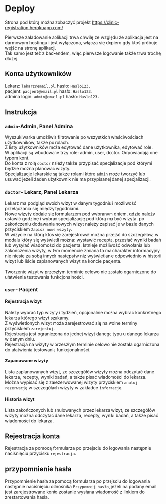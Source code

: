 # Deploy

Strona pod którą można zobaczyć projekt https://clinic-registration.herokuapp.com/

Pierwsze załadowanie aplikacji trwa chwilę ze względu że aplikacja jest na darmowym hostingu i jest wyłączona, włącza się dopiero gdy ktoś próbuje wejść na stronę aplikacji.\
Tak samo jest też z backendem, więc pierwsze logowanie także trwa trochę dłużej.


## Konta użytkowników

Lekarz: `lekarz@email.pl`, hasło: `Haslo123.`\
pacjent: `pacjent@email.pl` hasło: `Haslo123.`\
admina login: `admin@email.pl` hasło: `Haslo123.`

## Instrukcja

### `admin`-Admin, Panel Admina

Wyszukiwarka umożliwia filtrowanie po wszystkich właściwościach użytkowników, także po rolach.\
Z listy użytkowników moża edytować dane użytkownika, edytować role.\
W aplikacji są wbudowane trzy role: admin, user, doctor. Odpowiadają one typom kont.\
Do konta z rolą `doctor` należy także przypisać specjalizacje pod którymi będzie można planować wizyty.\
Specjalizacje lekarskie są także rolami które `admin` może tworzyć lub usuwać jeżeli żaden użytkownik nie ma przypisanej danej specjalizacji.

### `doctor`- Lekarz, Panel Lekarza

Lekarz ma podgląd swoich wizyt w danym tygodniu i możliwość przełączania się między tygodniami.\
Nowe wizyty dodaje się formularzem pod wybranym dniem, gdzie należy ustawić godzinę i wybrać specjalizację pod którą ma być wizyta. po zakończeniu dodawania nowych wizyt należy zapisać je w bazie danych przyciskiem `Zapisz nowe wizyty`.\
W wizycie na którą ktoś się zarejestrował można przejść do szczegółów, w modalu który się wyświetli można: wystawić recepte, przesłać wyniki badań lub wysyłać wiadomości do pacjenta.
Istnieje możliwość odwołania lub zakończenia wizyty, w tym momencie zmiana ta ma charakter informacyjny nie niesie za sobą innych następstw niż wyświetlanie odpowiednio w historii wizyt lub liście zaplanowanych wizyt na koncie pacjenta.\
\
Tworzenie wizyt w przeszłym terminie celowo nie zostało ogarniczone do ułatwienia testowania funkcjonalności.

### `user`- Pacjent

#### Rejestracja wizyt

Należy wybrać typ wizyty i tydzień, opcjonalnie można wybrać konkretnego lekarza którego wizyt szukamy.\
Z wyświetlonych wizyt moża zarejestrować się na wolne terminy przyciskiem `zarejestuj`.\
Rejestracja jest ograniczona do jednej wizyt danego typu u danego lekarza w danym dniu.\
Rejestracja na wizyty w przeszłym terminie celowo nie została ogarniczona do ułatwienia testowania funkcjonalności.

#### Zapanowane wizyty

Lista zaplanowanych wizyt, ze szczegółów wizyty można odczytać dane lekarza, recepty, wyniki badań, a także pisać wiadomości do lekarza.\
Można wypisać się z zarezerwowanej wizyty przyciskiem `anuluj rezerwację` w szczegółach wizyty w zakładce `informacje`.

#### Historia wizyt

Lista zakończonych lub anulowanych przez lekarza wizyt, ze szczegółów wizyty można odczytać dane lekarza, recepty, wyniki badań, a także pisać wiadomości do lekarza.

## Rejestracja konta

Rejestracja za pomocą formularza po przejsciu do logowania następnie naciśnięciu przycisku `rejestracja`.

## przypomnienie hasła

Przypomnienie hasła za pomocą formularza po przejsciu do logowania następnie naciśnięciu odnośnika `Przypomnij hasło`, jeżeli na podany email jest zarejestrowane konto zostanie wysłana wiadomość z linkiem do zrestartowania hasła.
